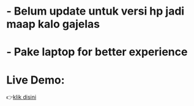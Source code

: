 # - Belum update untuk versi hp jadi maap kalo gajelas
# - Pake laptop for better experience

# Live Demo:
👉[klik disini](https://akbar-kurnia1.github.io/wilyubimaigelpren/)
